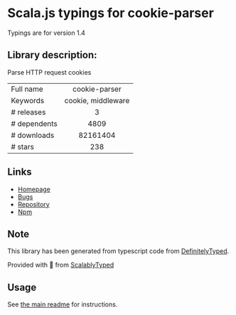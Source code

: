 
# Scala.js typings for cookie-parser

Typings are for version 1.4

## Library description:
Parse HTTP request cookies

|                    |                 |
| ------------------ | :-------------: |
| Full name          | cookie-parser |
| Keywords           | cookie, middleware |
| # releases         | 3 |
| # dependents       | 4809 |
| # downloads        | 82161404 |
| # stars            | 238 |

## Links
- [Homepage](https://github.com/expressjs/cookie-parser#readme)
- [Bugs](https://github.com/expressjs/cookie-parser/issues)
- [Repository](https://github.com/expressjs/cookie-parser)
- [Npm](https://www.npmjs.com/package/cookie-parser)
    


## Note
This library has been generated from typescript code from [DefinitelyTyped](https://definitelytyped.org).

Provided with :purple_heart: from [ScalablyTyped](https://github.com/oyvindberg/ScalablyTyped)

## Usage
See [the main readme](../../readme.md) for instructions.


